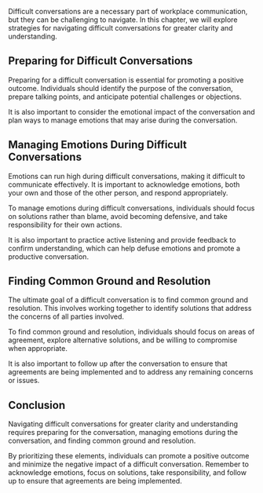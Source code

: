 
Difficult conversations are a necessary part of workplace communication, but they can be challenging to navigate. In this chapter, we will explore strategies for navigating difficult conversations for greater clarity and understanding.

Preparing for Difficult Conversations
-------------------------------------

Preparing for a difficult conversation is essential for promoting a positive outcome. Individuals should identify the purpose of the conversation, prepare talking points, and anticipate potential challenges or objections.

It is also important to consider the emotional impact of the conversation and plan ways to manage emotions that may arise during the conversation.

Managing Emotions During Difficult Conversations
------------------------------------------------

Emotions can run high during difficult conversations, making it difficult to communicate effectively. It is important to acknowledge emotions, both your own and those of the other person, and respond appropriately.

To manage emotions during difficult conversations, individuals should focus on solutions rather than blame, avoid becoming defensive, and take responsibility for their own actions.

It is also important to practice active listening and provide feedback to confirm understanding, which can help defuse emotions and promote a productive conversation.

Finding Common Ground and Resolution
------------------------------------

The ultimate goal of a difficult conversation is to find common ground and resolution. This involves working together to identify solutions that address the concerns of all parties involved.

To find common ground and resolution, individuals should focus on areas of agreement, explore alternative solutions, and be willing to compromise when appropriate.

It is also important to follow up after the conversation to ensure that agreements are being implemented and to address any remaining concerns or issues.

Conclusion
----------

Navigating difficult conversations for greater clarity and understanding requires preparing for the conversation, managing emotions during the conversation, and finding common ground and resolution.

By prioritizing these elements, individuals can promote a positive outcome and minimize the negative impact of a difficult conversation. Remember to acknowledge emotions, focus on solutions, take responsibility, and follow up to ensure that agreements are being implemented.
